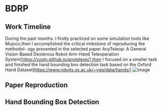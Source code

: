 # BDRP
## Work Timeline
During the past months.  I firstly practiced on some simulation tools like Mujoco,then I accomplished the critical milestone of reproducing the methodol-
ogy presented in the selected paper AnyTeleop: A General Vision-Based Dexterous Robot
Arm-Hand Teleoperation System[https://yzqin.github.io/anyteleop/],then I focused on a smaller task and finished the hand
bounding box detection task based on the Oxford Hand Dataset[https://www.robots.ox.ac.uk/~vgg/data/hands/]
![image](https://github.com/user-attachments/assets/db6c70cd-ba84-438c-8a64-a67e44e5fa37)


## Paper Reproduction



## Hand Bounding Box Detection

